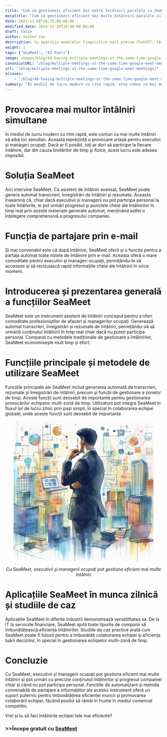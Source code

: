```yaml
---
title: "Cum să gestionezi eficient mai multe întâlniri paralele cu SeaMeet"
metatitle: "Cum să gestionezi eficient mai multe întâlniri paralele cu SeaMeet"
date: 2023-11-08T10:25:00-08:00
modified_date: 2024-12-19T10:00:00-08:00
draft: false
author: Xuchen Yao
description: Cu apariția modelelor lingvistice mari precum ChatGPT, IA generativă a deschis noi domenii de explorare. Când IA se combină cu recunoașterea vocală, oferă posibilități fără precedent pentru analiza întâlnirilor în timp real. Dar ce înseamnă aceasta pentru operațiunile comerciale zilnice? Analiza în timp real a înregistrărilor întâlnirilor a devenit un instrument esențial pentru companii pentru a îmbunătăți eficiența și calitatea comunicării. Prin analiza în timp real, companiile pot asigura că fiecare discuție este documentată cu precizie, făcând procesul de luare a deciziilor mai eficient și precis.
weight: 1
tags: ["SeaMeet", "AI Tools"]
image: images/blog/49-having-multiple-meetings-at-the-same-time-google-meet-meetings/49-having-multiple-meetings-at-the-same-time-google-meet-meetings.jpeg
canonicalURL: "/blog/multiple-meetings-at-the-same-time-google-meet-meetings/"
url: "/blog/multiple-meetings-at-the-same-time-google-meet-meetings/"
aliases:
    - "/blog/49-having-multiple-meetings-at-the-same-time-google-meet-meetings/"
summary: "În mediul de lucru modern cu ritm rapid, este comun ca mai multe întâlniri să aibă loc simultan. Aceasta reprezintă o provocare uriașă pentru executivi și manageri ocupați. Dacă ar fi posibil, toți ar dori să participe la fiecare întâlnire, dar din cauza limitărilor de timp și fizice, acest lucru este adesea imposibil."
---
```


# Provocarea mai multor întâlniri simultane
În mediul de lucru modern cu ritm rapid, este comun ca mai multe întâlniri să aibă loc simultan. Aceasta reprezintă o provocare uriașă pentru executivi și manageri ocupați. Dacă ar fi posibil, toți ar dori să participe la fiecare întâlnire, dar din cauza limitărilor de timp și fizice, acest lucru este adesea imposibil.

# Soluția SeaMeet
Aici intervine SeaMeet. Ca asistent de întâlniri avansat, SeaMeet poate genera automat transcrieri, înregistrări de întâlniri și rezumate. Aceasta înseamnă că, chiar dacă executivii și managerii nu pot participa personal la toate întâlnirile, ei pot urmări progresul și punctele cheie ale întâlnirilor în timp real prin aceste materiale generate automat, menținând astfel o înțelegere comprehensivă a progresului companiei.

# Funcția de partajare prin e-mail
Și mai convenabil este că după întâlnire, SeaMeet oferă și o funcție pentru a partaja automat toate notele de întâlnire prin e-mail. Aceasta oferă o mare comoditate pentru executivi și manageri ocupați, permițându-le să acceseze și să revizuiască rapid informațiile cheie ale întâlnirii în orice moment.

# Introducerea și prezentarea generală a funcțiilor SeaMeet
SeaMeet este un instrument asistent de întâlniri conceput pentru a oferi comoditate profesioniștilor de afaceri și managerilor ocupați. Generează automat transcrieri, înregistrări și rezumate de întâlniri, permițându-vă să urmăriți conținutul întâlnirii în timp real chiar dacă nu puteți participa personal. Comparat cu metodele tradiționale de gestionare a întâlnirilor, SeaMeet economisește mult timp și efort.

# Funcțiile principale și metodele de utilizare SeaMeet
Funcțiile principale ale SeaMeet includ generarea automată de transcrieri, rezumate și înregistrări de întâlniri, precum și funcții de gestionare a zonelor de timp. Aceste funcții sunt deosebit de importante pentru gestionarea provocărilor echipelor multi-zonă de timp. Utilizatorii pot integra SeaMeet în fluxul lor de lucru zilnic prin pași simpli, în special în colaborarea echipei globale, unde aceste funcții sunt deosebit de importante.

<center>
<img height="450px" src="/images/blog/49-having-multiple-meetings-at-the-same-time-google-meet-meetings/1-how-to-stay-on-top-of-all-meetings.jpeg" alt="Cu SeaMeet, executivii și managerii ocupați pot gestiona eficient mai multe întâlniri"/>

*Cu SeaMeet, executivii și managerii ocupați pot gestiona eficient mai multe întâlniri*
</center>

# Aplicațiile SeaMeet în munca zilnică și studiile de caz
Aplicațiile SeaMeet în diferite industrii demonstrează versatilitatea sa. De la IT la serviciile financiare, SeaMeet ajută toate tipurile de companii să îmbunătățească eficiența întâlnirilor. Studiile de caz practice arată cum SeaMeet poate fi folosit pentru a îmbunătăți colaborarea echipei și eficiența luării deciziilor, în special în gestionarea echipelor multi-zonă de timp.

# Concluzie
Cu SeaMeet, executivii și managerii ocupați pot gestiona eficient mai multe întâlniri și pot urmări cu precizie conținutul întâlnirilor și progresul companiei chiar și când nu pot participa personal. Funcțiile de automatizare și metoda convenabilă de partajare a informațiilor ale acestui instrument oferă un suport puternic pentru îmbunătățirea eficienței muncii și promovarea colaborării echipei, făcând posibil să rămâi în frunte în mediul comercial competitiv.

Vrei și tu să faci întâlnirile echipei tale mai eficiente?

### >>Începe gratuit cu [SeaMeet](https://meet.seasalt.ai/?utm_source=blog)
